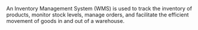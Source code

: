 An Inventory Management System (WMS) is used to track the inventory of products, monitor stock levels, manage orders, and facilitate the efficient movement of goods in and out of a warehouse.

